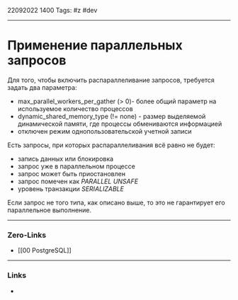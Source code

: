 22092022 1400
Tags: #z #dev

---
# Применение параллельных запросов

Для того, чтобы включить распараллеливание запросов, требуется задать два параметра:
- max_parallel_workers_per_gather (> 0)- более общий параметр на используемое количество процессов
- dynamic_shared_memory_type (!= none) - размер выделяемой динамической памяти, где процессы обмениваются информацией
- отключен режим однопользовательской учетной записи

Есть запросы, при которых распараллеливания всё равно не будет:
- запись данных или блокировка
- запрос уже в параллельном процессе
- запрос может быть приостановлен
- запрос помечен как *PARALLEL UNSAFE*
- уровень транзакции *SERIALIZABLE*

Если запрос не того типа, как описано выше, то это не гарантирует его параллельное выполнение.

---
### Zero-Links
- [[00 PostgreSQL]]

---
### Links
- 